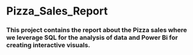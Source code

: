 # Pizza_Sales_Report
  ### This project contains the report about the Pizza sales where we leverage SQL for the analysis of data and Power Bi for creating interactive visuals.
